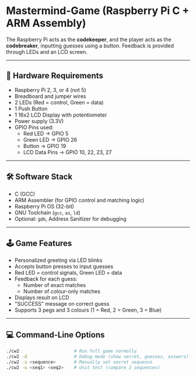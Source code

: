 # Mastermind-Game (Raspberry Pi C + ARM Assembly)
The Raspberry Pi acts as the **codekeeper**, and the player acts as the **codebreaker**, inputting guesses using a button. Feedback is provided through LEDs and an LCD screen.

---

## 🔧 Hardware Requirements

- Raspberry Pi 2, 3, or 4 (not 5)
- Breadboard and jumper wires
- 2 LEDs (Red = control, Green = data)
- 1 Push Button
- 1 16x2 LCD Display with potentiometer
- Power supply (3.3V)
- GPIO Pins used:
  - Red LED → GPIO 5
  - Green LED → GPIO 26
  - Button → GPIO 19
  - LCD Data Pins → GPIO 10, 22, 23, 27

---

## 🛠️ Software Stack

- C (GCC)
- ARM Assembler (for GPIO control and matching logic)
- Raspberry Pi OS (32-bit)
- GNU Toolchain (`gcc`, `as`, `ld`)
- Optional: `gdb`, Address Sanitizer for debugging

---

## 🕹️ Game Features

- Personalized greeting via LED blinks
- Accepts button presses to input guesses
- Red LED = control signals, Green LED = data
- Feedback for each guess:
  - Number of exact matches
  - Number of colour-only matches
- Displays result on LCD
- "SUCCESS" message on correct guess
- Supports 3 pegs and 3 colours (1 = Red, 2 = Green, 3 = Blue)

---

## 💻 Command-Line Options

```bash
./cw2                     # Run full game normally
./cw2 -d                  # Debug mode (show secret, guesses, answers)
./cw2 -s <sequence>       # Manually set secret sequence
./cw2 -u <seq1> <seq2>    # Unit test (compare 2 sequences)
